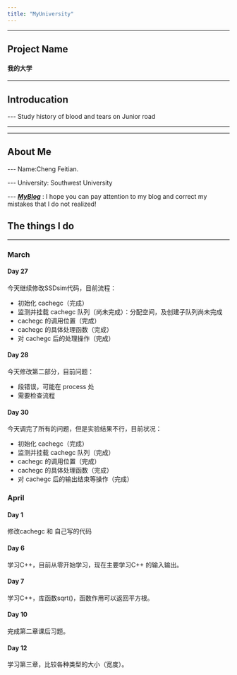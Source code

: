 ```yaml
---
title: "MyUniversity"
---
```


---
## Project Name
#### 我的大学

---
## Introducation

--- Study history of blood and tears on Junior road

---

---
## About Me
--- Name:Cheng Feitian.

--- University: Southwest University

--- __*[MyBlog](http://119.23.107.137)*__ : I hope you can pay attention to my blog and correct my mistakes that I do not realized!

## The things I do



---

### March

#### Day 27

今天继续修改SSDsim代码，目前流程：

- 初始化 cachegc（完成）
- 监测并挂载 cachegc 队列（尚未完成）：分配空间，及创建子队列尚未完成
- cachegc 的调用位置（完成）
- cachegc 的具体处理函数（完成）
- 对 cachegc 后的处理操作（完成）

#### Day 28

今天修改第二部分，目前问题：
- 段错误，可能在 process 处
- 需要检查流程

#### Day 30

今天调完了所有的问题，但是实验结果不行，目前状况：
- 初始化 cachegc（完成）
- 监测并挂载 cachegc 队列（完成）
- cachegc 的调用位置（完成）
- cachegc 的具体处理函数（完成）
- 对 cachegc 后的输出结束等操作（完成）

### April
#### Day 1
修改cachegc 和 自己写的代码
#### Day 6
学习C++，目前从零开始学习，现在主要学习C++ 的输入输出。
#### Day 7
学习C++，库函数sqrt()，函数作用可以返回平方根。
#### Day 10
完成第二章课后习题。
#### Day 12
学习第三章，比较各种类型的大小（宽度）。
